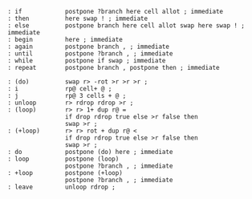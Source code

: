     : if            postpone ?branch here cell allot ; immediate
    : then          here swap ! ; immediate
    : else          postpone branch here cell allot swap here swap ! ; immediate
    : begin         here ; immediate
    : again         postpone branch , ; immediate
    : until         postpone ?branch , ; immediate
    : while         postpone if swap ; immediate
    : repeat        postpone branch , postpone then ; immediate

    : (do)          swap r> -rot >r >r >r ;
    : i             rp@ cell+ @ ;
    : j             rp@ 3 cells + @ ;
    : unloop        r> rdrop rdrop >r ;
    : (loop)        r> r> 1+ dup r@ =
                    if drop rdrop true else >r false then
                    swap >r ;
    : (+loop)       r> r> rot + dup r@ <
                    if drop rdrop true else >r false then
                    swap >r ;
    : do            postpone (do) here ; immediate
    : loop          postpone (loop)
                    postpone ?branch , ; immediate
    : +loop         postpone (+loop)
                    postpone ?branch , ; immediate
    : leave         unloop rdrop ;
